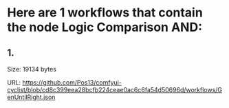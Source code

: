 # Here are 1 workflows that contain the node Logic Comparison AND:

## 1. 

Size: 19134 bytes

URL: https://github.com/Pos13/comfyui-cyclist/blob/cd8c399eea28bcfb224ceae0ac6c6fa54d50696d/workflows/GenUntilRight.json

